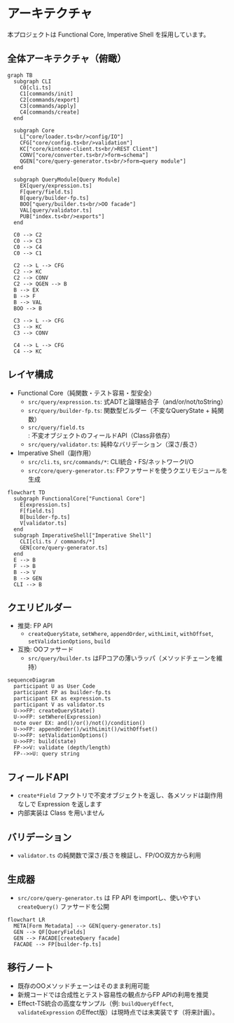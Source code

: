 # アーキテクチャ

本プロジェクトは Functional Core, Imperative Shell を採用しています。

## 全体アーキテクチャ（俯瞰）

```mermaid
graph TB
  subgraph CLI
    C0[cli.ts]
    C1[commands/init]
    C2[commands/export]
    C3[commands/apply]
    C4[commands/create]
  end

  subgraph Core
    L["core/loader.ts<br/>config/IO"]
    CFG["core/config.ts<br/>validation"]
    KC["core/kintone-client.ts<br/>REST Client"]
    CONV["core/converter.ts<br/>form→schema"]
    QGEN["core/query-generator.ts<br/>form→query module"]
  end

  subgraph QueryModule[Query Module]
    EX[query/expression.ts]
    F[query/field.ts]
    B[query/builder-fp.ts]
    BOO["query/builder.ts<br/>OO facade"]
    VAL[query/validator.ts]
    PUB["index.ts<br/>exports"]
  end

  C0 --> C2
  C0 --> C3
  C0 --> C4
  C0 --> C1

  C2 --> L --> CFG
  C2 --> KC
  C2 --> CONV
  C2 --> QGEN --> B
  B --> EX
  B --> F
  B --> VAL
  BOO --> B

  C3 --> L --> CFG
  C3 --> KC
  C3 --> CONV

  C4 --> L --> CFG
  C4 --> KC
```

## レイヤ構成

- Functional Core（純関数・テスト容易・型安全）
  - `src/query/expression.ts`: 式ADTと論理結合子（and/or/not/toString）
  - `src/query/builder-fp.ts`: 関数型ビルダー（不変なQueryState + 純関数）
  - `src/query/field.ts`: 不変オブジェクトのフィールドAPI（Class非依存）
  - `src/query/validator.ts`: 純粋なバリデーション（深さ/長さ）
- Imperative Shell（副作用）
  - `src/cli.ts`, `src/commands/*`: CLI統合・FS/ネットワークI/O
  - `src/core/query-generator.ts`: FPファサードを使うクエリモジュールを生成

```mermaid
flowchart TD
  subgraph FunctionalCore["Functional Core"]
    E[expression.ts]
    F[field.ts]
    B[builder-fp.ts]
    V[validator.ts]
  end
  subgraph ImperativeShell["Imperative Shell"]
    CLI[cli.ts / commands/*]
    GEN[core/query-generator.ts]
  end
  E --> B
  F --> B
  B --> V
  B --> GEN
  CLI --> B
```

## クエリビルダー

- 推奨: FP API
  - `createQueryState`, `setWhere`, `appendOrder`, `withLimit`, `withOffset`, `setValidationOptions`, `build`
- 互換: OOファサード
  - `src/query/builder.ts` はFPコアの薄いラッパ（メソッドチェーンを維持）

```mermaid
sequenceDiagram
  participant U as User Code
  participant FP as builder-fp.ts
  participant EX as expression.ts
  participant V as validator.ts
  U->>FP: createQueryState()
  U->>FP: setWhere(Expression)
  note over EX: and()/or()/not()/condition()
  U->>FP: appendOrder()/withLimit()/withOffset()
  U->>FP: setValidationOptions()
  U->>FP: build(state)
  FP->>V: validate (depth/length)
  FP-->>U: query string
```

## フィールドAPI

- `create*Field` ファクトリで不変オブジェクトを返し、各メソッドは副作用なしで Expression を返します
- 内部実装は Class を用いません

## バリデーション

- `validator.ts` の純関数で深さ/長さを検証し、FP/OO双方から利用

## 生成器

- `src/core/query-generator.ts` は FP API をimportし、使いやすい `createQuery()` ファサードを公開

```mermaid
flowchart LR
  META[Form Metadata] --> GEN[query-generator.ts]
  GEN --> QF[QueryFields]
  GEN --> FACADE[createQuery facade]
  FACADE --> FP[builder-fp.ts]
```

## 移行ノート

- 既存のOOメソッドチェーンはそのまま利用可能
- 新規コードでは合成性とテスト容易性の観点からFP APIの利用を推奨
- Effect-TS統合の高度なサンプル（例: `buildQueryEffect`, `validateExpression` のEffect版）は現時点では未実装です（将来計画）。
